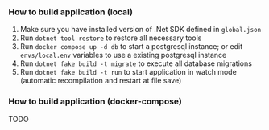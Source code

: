 ### How to build application (local)
1. Make sure you have installed version of .Net SDK defined in `global.json`
2. Run `dotnet tool restore` to restore all necessary tools
3. Run `docker compose up -d db` to start a postgresql instance; or edit `envs/local.env` variables to use a existing postgresql instance
5. Run `dotnet fake build -t migrate` to execute all database migrations
6. Run `dotnet fake build -t run` to start application in watch mode (automatic recompilation and restart at file save)

### How to build application (docker-compose)
TODO

